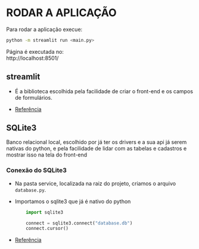 # RODAR A APLICAÇÃO

Para rodar a aplicação execue:

```bash
python -m streamlit run <main.py>
```

Página é executada no:  
http://localhost:8501/

## streamlit

- É a biblioteca escolhida pela facilidade de criar o front-end e os campos de formulários.

- [Referência](https://docs.streamlit.io/)

## SQLite3

Banco relacional local, escolhido por já ter os drivers e a sua api já serem nativas do python, e pela facilidade de lidar com as tabelas e cadastros e mostrar isso na tela do front-end

### Conexão do SQLite3

- Na pasta service, localizada na raiz do projeto, criamos o arquivo `database.py`.

- Importamos o sqlite3 que já é nativo do python
    ```py
        import sqlite3

        connect = sqlite3.connect("database.db")
        connect.cursor()  
    ```

- [Referência](https://docs.python.org/pt-br/3.13/library/sqlite3.html)